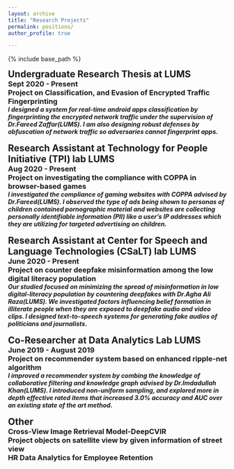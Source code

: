 ```yaml
---
layout: archive
title: "Research Projects"
permalink: positions/
author_profile: true

---
```


<style type='text/css'> 
h2, h3, h4, h5, h6 {margin: 0;}
.br {display: block; margin-bottom: 0em; margin: 0;} 
</style>

{% include base_path %}

## Undergraduate Research Thesis at LUMS 
### Sept 2020 - Present 
### Project on Classification, and Evasion of Encrypted Traffic Fingerprinting
##### I designed a system for real-time android apps classification by fingerprinting the encrypted network traffic under the supervision of Dr.Fareed Zaffar(LUMS). I am also designing robust defenses by obfuscation of network traffic so adversaries cannot fingerprint apps.

<br/>

## Research Assistant at Technology for People Initiative (TPI) lab LUMS
### Aug 2020 - Present  
### Project on investigating the compliance with COPPA in browser-based games
##### I investigated the compliance of gaming websites with COPPA advised by Dr.Fareed(LUMS). I observed the type of ads being shown to personas of children contained pornographic material and websites are collecting personally identifiable information (PII) like a user’s IP addresses which they are utilizing for targeted advertising on children.
<br/>



##  Research Assistant at Center for Speech and Language Technologies (CSaLT) lab LUMS
### June 2020 - Present  
### Project on counter deepfake misinformation among the low digital literacy population
##### Our studied focused on minimizing the spread of misinformation in low digital-literacy population by countering deepfakes with Dr.Agha Ali Raza(LUMS). We investigated factors influencing belief formation in illiterate people when they are exposed to deepfake audio and video clips. I designed text-to-speech systems for generating fake audios of politicians and journalists.
<br/>


##  Co-Researcher at Data Analytics Lab LUMS
### June 2019 - August 2019
### Project on recommender system based on enhanced ripple-net algorithm
##### I improved a recommender system by combing the knowledge of collaborative filtering and knowledge graph advised by Dr.Imdadullah Khan(LUMS). I introduced non-uniform sampling, and explored more in depth effective rated items that increased 3.0% accuracy and AUC over an existing state of the art method.
<br/>


##  Other
### Cross-View Image Retrieval Model-DeepCVIR
### Project objects on satellite view by given information of street view
### HR Data Analytics for Employee Retention


